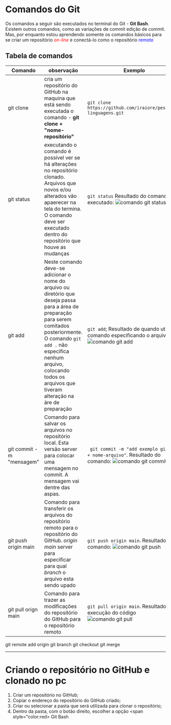 # Comandos do Git

Os comandos a seguir são executados no terminal do Git - **Git Bash**. Existem outros comandos, como as variações de commit edição de commit. Mas, por enquanto estou aprendendo somente os comandos básicos para se criar um repositório <span style="color:red">_on-line_</span> e conectá-lo como o repositório <span style="color:blue">remoto</span>


## Tabela de comandos
Comando | observação | Exemplo
---|---|---
git clone| cria um repositório do GitHub na maquina que está sendo executada o comando - **git clone + "nome-repositório"**|`git clone https://github.com/iraiore/pesquisa-linguagens.git`
git status | executando o comando é possível ver se há alterações no repositório clonado. Arquivos que novos e/ou alterados vão apaerecer na tela do termina. O comando deve ser executado dentro do repositório que houve as mudanças| `git status` Resultado do comando executado: ![comando git  status](images/exemplo-cmd-gitstatus.jpeg)
git add| Neste comando deve-se adicionar o nome do arquivo ou diretório que deseja passa para a área de preparação para serem comitados posteriormente. O comando `git add .` não especifica nenhum arquivo, colocando todos os arquivos que tiveram alteração na áre de preparação|`git add`; Resultado de quando utiliza o comando especificando o arquivo:![comando git add](images/exemplo-cmd-git-add.jpg)
git commit -m "mensagem"| Comando para salvar os arquivos no repositório local. Esta versão server para colocar uma mensagem no commit. A mensagem vai dentre das aspas.|` git commit -m "add exemplo git add + nome-arquivo"`. Resultado do comando: ![comando git commit](images/exemplo-cmd-gitcommit.jpg)
git push origin main| Comando para transferir os arquivos do repositório remoto para o repositório do GitHub. _origin main_ server para especificar para qual _branch_ o arquivo esta sendo upado|`git push origin main`. Resultado do comando: ![comando git push](images/exemplo-cmd-gitpush.jpeg)
git pull orign main|Comando para trazer as modificações do repositório do GitHub para o repositório remoto| `git pull origin main`. Resultado da execução do código ![comando git pull](images/exemplo-cmd-gitpull.png)
git remote add origin
git branch
git checkout
git merge
***   
# Criando o repositório no GitHub e clonado no pc
1. Criar um repositório no GitHub;
1. Copiar o endereço do repositório do GitHub criado;
1. Criar ou selecionar a pasta que será utilizada para clonar o repositório;
1. Dentro da pasta, com o botão direito, escolher a opção <span style="color:red> Git Bash </span>  